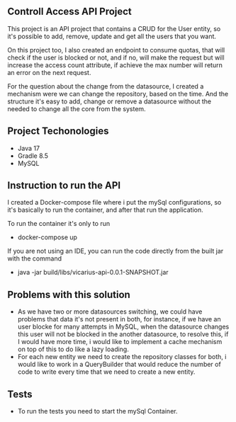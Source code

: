 ## Controll Access API Project

This project is an API project that contains a CRUD for the User entity, so it's possible to add, remove, update and get all the users that you want.

On this project too, I also created an endpoint to consume quotas, that will check if the user is blocked or not, and if no, will make the request but
will increase the access count attribute, if achieve the max number will return an error on the next request.

For the question about the change from the datasource, I created a mechanism were we can change the repository, based on the time. And the 
structure it's easy to add, change or remove a datasource without the needed to change all the core from the system.

## Project Techonologies
- Java 17
- Gradle 8.5
- MySQL

## Instruction to run the API
I created a Docker-compose file where i put the mySql configurations, so it's basically to run the container, and after that run the application.

To run the container it's only to run 
* docker-compose up

If you are not using an IDE, you can run the code directly from the built jar with the command
* java -jar build/libs/vicarius-api-0.0.1-SNAPSHOT.jar  

## Problems with this solution
- As we have two or more datasources switching, we could have problems that data it's not present in both, for instance,
  if we have an user blocke for many attempts in MySQL, when the datasource changes this user will not be blocked in the
  another datasource, to resolve this, if I would have more time, i would like to implement a cache mechanism on top
  of this to do like a lazy loading.
- For each new entity we need to create the repository classes for both, i would like to work in a QueryBuilder that 
  would reduce the number of code to write every time that we need to create a new entity.


## Tests
- To run the tests you need to start the mySql Container.
